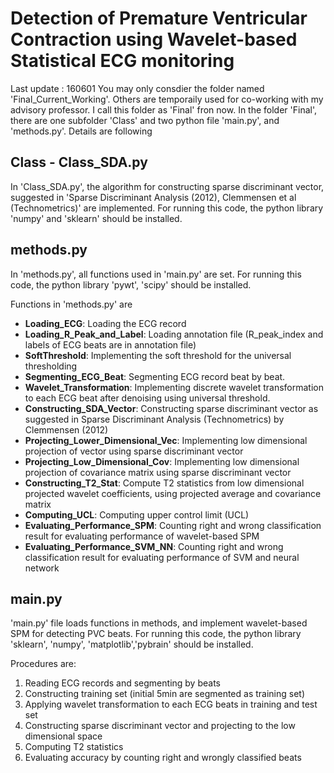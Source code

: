# Detection of Premature Ventricular Contraction using Wavelet-based Statistical ECG monitoring
Last update : 160601
You may only consdier the folder named 'Final_Current_Working'. Others are temporaily used for co-working with my advisory professor. I call this folder as 'Final' fron now. 
In the folder 'Final', there are one subfolder 'Class' and two python file 'main.py', and 'methods.py'. Details are following

## Class - Class_SDA.py
In 'Class_SDA.py', the algorithm for constructing sparse discriminant vector, suggested in 'Sparse Discriminant Analysis (2012), Clemmensen et al (Technometrics)' are implemented. 
For running this code, the python library 'numpy' and 'sklearn' should be installed. 

## methods.py 
In 'methods.py', all functions used in 'main.py' are set. 
For running this code, the python library 'pywt', 'scipy' should be installed. 

Functions in 'methods.py' are 

 * __Loading_ECG__: Loading the ECG record 
 * __Loading_R_Peak_and_Label__: Loading annotation file (R_peak_index and labels of ECG beats are in annotation file)
 * __SoftThreshold__: Implementing the soft threshold for the universal thresholding
 * __Segmenting_ECG_Beat__: Segmenting ECG record beat by beat. 
 * __Wavelet_Transformation__: Implementing discrete wavelet transformation to each ECG beat after denoising using universal threshold.
 * __Constructing_SDA_Vector__: Constructing sparse discriminant vector as suggested in Sparse Discriminant Analysis (Technometrics) by Clemmensen (2012)
 * __Projecting_Lower_Dimensional_Vec__: Implementing low dimensional projection of vector using sparse discriminant vector
 * __Projecting_Low_Dimensional_Cov__: Implementing low dimensional projection of covariance matrix using sparse discriminant vector
 * __Constructing_T2_Stat__: Compute T2 statistics from low dimensional projected wavelet coefficients, using projected average and covariance matrix
 * __Computing_UCL__: Computing upper control limit (UCL)
 * __Evaluating_Performance_SPM__: Counting right and wrong classification result for evaluating performance of wavelet-based SPM
 * __Evaluating_Performance_SVM_NN__: Counting right and wrong classification result for evaluating performance of SVM and neural network

## main.py
'main.py' file loads functions in methods, and implement wavelet-based SPM for detecting PVC beats.
For running this code, the python library 'sklearn', 'numpy', 'matplotlib','pybrain' should be installed.

Procedures are: 

1. Reading ECG records and segmenting by beats
2. Constructing training set (initial 5min are segmented as training set) 
3. Applying wavelet transformation to each ECG beats in training and test set
4. Constructing sparse discriminant vector and projecting to the low dimensional space
5. Computing T2 statistics
6. Evaluating accuracy by counting right and wrongly classified beats

